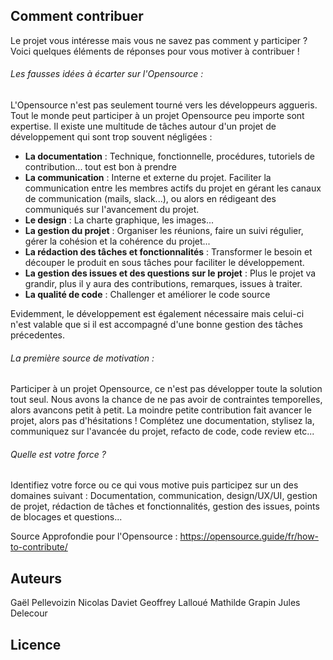 
## Comment contribuer

Le projet vous intéresse mais vous ne savez pas comment y participer ? Voici quelques éléments de réponses pour vous motiver à contribuer !

###### Les fausses idées à écarter sur l'Opensource :  

L'Opensource n'est pas seulement tourné vers les développeurs aggueris. Tout le monde peut participer à un projet Opensource peu importe sont expertise. Il existe une multitude de tâches autour d'un projet de développement qui sont trop souvent négligées :
- **La documentation** : Technique, fonctionnelle, procédures, tutoriels de contribution... tout est bon à prendre
- **La communication** : Interne et externe du projet. Faciliter la communication entre les membres actifs du projet en gérant les canaux de communication (mails, slack...), ou alors en rédigeant des communiqués sur l'avancement du projet.
- **Le design** : La charte graphique, les images...
- **La gestion du projet** : Organiser les réunions, faire un suivi régulier, gérer la cohésion et la cohérence du projet...
- **La rédaction des tâches et fonctionnalités** : Transformer le besoin et découper le produit en sous tâches pour faciliter le développement.
- **La gestion des issues et des questions sur le projet** : Plus le projet va grandir, plus il y aura des contributions, remarques, issues à traiter.
- **La qualité de code** : Challenger et améliorer le code source 

Evidemment, le développement est également nécessaire mais celui-ci n'est valable que si il est accompagné d'une bonne gestion des tâches précedentes. 


###### La première source de motivation :  

Participer à un projet Opensource, ce n'est pas développer toute la solution tout seul. Nous avons la chance de ne pas avoir de contraintes temporelles, alors avancons petit à petit. La moindre petite contribution fait avancer le projet, alors pas d'hésitations ! Complétez une documentation, stylisez la, communiquez sur l'avancée du projet, refacto de code, code review etc... 

###### Quelle est votre force ?  

Identifiez votre force ou ce qui vous motive puis participez sur un des domaines suivant : Documentation, communication, design/UX/UI, gestion de projet, rédaction de tâches et fonctionnalités, gestion des issues, points de blocages et questions...


Source Approfondie pour l'Opensource : https://opensource.guide/fr/how-to-contribute/

## Auteurs

Gaël Pellevoizin
Nicolas Daviet
Geoffrey Lalloué
Mathilde Grapin
Jules Delecour

## Licence
